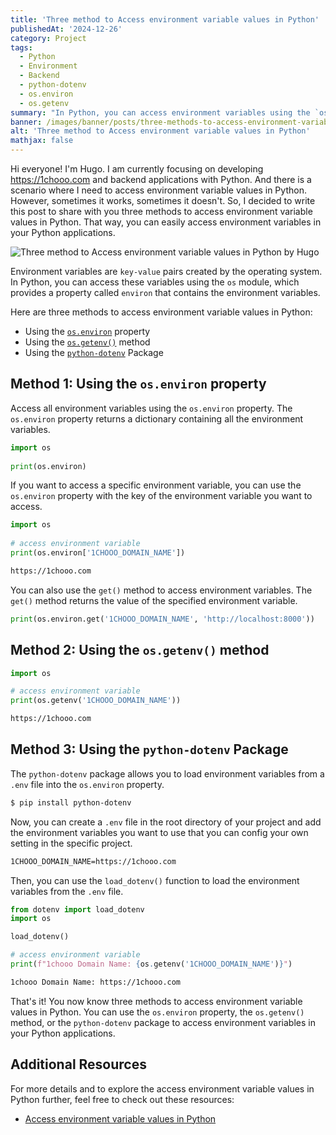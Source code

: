 ```yaml
---
title: 'Three method to Access environment variable values in Python'
publishedAt: '2024-12-26'
category: Project
tags: 
  - Python
  - Environment
  - Backend
  - python-dotenv
  - os.environ
  - os.getenv
summary: "In Python, you can access environment variables using the `os` module, which provides a property called `environ` that contains the environment variables. In this post, I will share with you three methods to access environment variable values in Python."
banner: /images/banner/posts/three-methods-to-access-environment-variable-values-in-python.png
alt: 'Three method to Access environment variable values in Python'
mathjax: false
---
```


Hi everyone! I'm Hugo. I am currently focusing on developing https://1chooo.com and backend applications with Python. And there is a scenario where I need to access environment variable values in Python. However, sometimes it works, sometimes it doesn't. So, I decided to write this post to share with you three methods to access environment variable values in Python. That way, you can easily access environment variables in your Python applications.

![Three method to Access environment variable values in Python by Hugo](/images/banner/posts/three-methods-to-access-environment-variable-values-in-python.png)

Environment variables are `key-value` pairs created by the operating system. In Python, you can access these variables using the `os` module, which provides a property called `environ` that contains the environment variables.

Here are three methods to access environment variable values in Python:

- Using the [`os.environ`](https://docs.python.org/3/library/os.html#os.environ) property
- Using the [`os.getenv()`](https://docs.python.org/3/library/os.html#os.getenv) method
- Using the [`python-dotenv`](https://pypi.org/project/python-dotenv/) Package

## Method 1: Using the `os.environ` property

Access all environment variables using the `os.environ` property. The `os.environ` property returns a dictionary containing all the environment variables.

```python
import os
 
print(os.environ)
```

If you want to access a specific environment variable, you can use the `os.environ` property with the key of the environment variable you want to access.

```python
import os
 
# access environment variable
print(os.environ['1CHOOO_DOMAIN_NAME'])
```

```bash
https://1chooo.com
```

You can also use the `get()` method to access environment variables. The `get()` method returns the value of the specified environment variable.

```python
print(os.environ.get('1CHOOO_DOMAIN_NAME', 'http://localhost:8000'))
```

## Method 2: Using the `os.getenv()` method

```python
import os

# access environment variable
print(os.getenv('1CHOOO_DOMAIN_NAME'))
```

```bash
https://1chooo.com
```

## Method 3: Using the `python-dotenv` Package

The `python-dotenv` package allows you to load environment variables from a `.env` file into the `os.environ` property.

```bash
$ pip install python-dotenv
```

Now, you can create a `.env` file in the root directory of your project and add the environment variables you want to use that you can config your own setting in the specific project.

```bash
1CHOOO_DOMAIN_NAME=https://1chooo.com
```

Then, you can use the `load_dotenv()` function to load the environment variables from the `.env` file.

```python
from dotenv import load_dotenv
import os

load_dotenv()

# access environment variable
print(f"1chooo Domain Name: {os.getenv('1CHOOO_DOMAIN_NAME')}")
```

```bash
1chooo Domain Name: https://1chooo.com
```

That's it! You now know three methods to access environment variable values in Python. You can use the `os.environ` property, the `os.getenv()` method, or the `python-dotenv` package to access environment variables in your Python applications.

## Additional Resources

For more details and to explore the access environment variable values in Python further, feel free to check out these resources:

- [Access environment variable values in Python](https://www.geeksforgeeks.org/access-environment-variable-values-in-python/)
